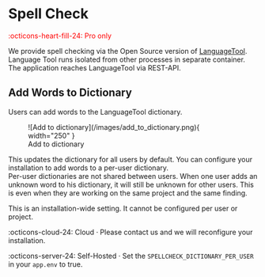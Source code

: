 # Spell Check
<span style="color:red;">:octicons-heart-fill-24: Pro only</span>

We provide spell checking via the Open Source version of [LanguageTool](https://github.com/languagetool-org/languagetool). Language Tool runs isolated from other processes in separate container. The application reaches LanguageTool via REST-API.

## Add Words to Dictionary
Users can add words to the LanguageTool dictionary.

<figure markdown>
  ![Add to dictionary](/images/add_to_dictionary.png){ width="250" }
  <figcaption>Add to dictionary</figcaption>
</figure>

This updates the dictionary for all users by default. You can configure your installation to add words to a per-user dictionary.  
Per-user dictionaries are not shared between users. When one user adds an unknown word to his dictionary, it will still be unknown for other users. This is even when they are working on the same project and the same finding.

This is an installation-wide setting. It cannot be configured per user or project.

:octicons-cloud-24: Cloud · Please contact us and we will reconfigure your installation.

:octicons-server-24: Self-Hosted · Set the `SPELLCHECK_DICTIONARY_PER_USER` in your `app.env` to true.